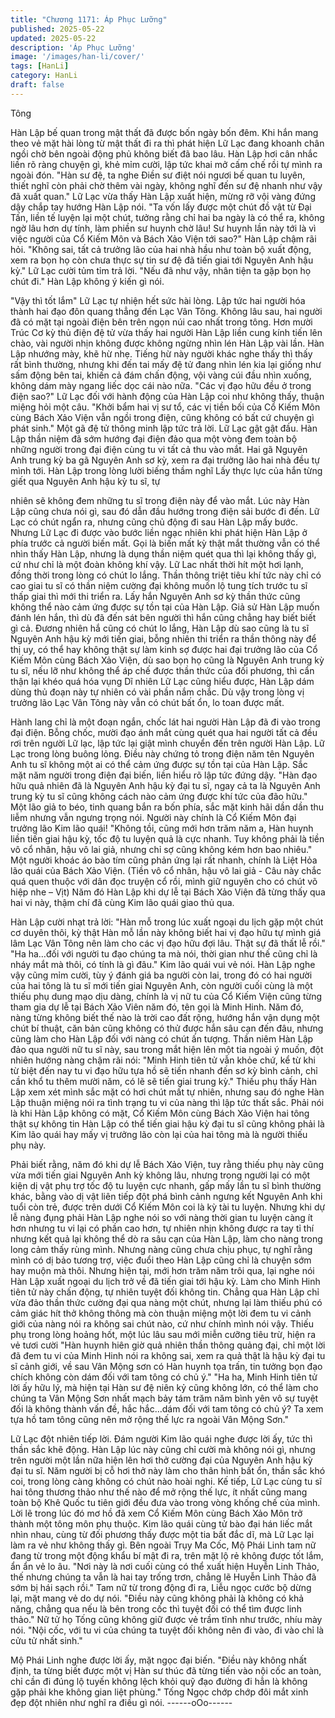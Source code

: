 ```yaml
---
title: "Chương 1171: Áp Phục Lưỡng"
published: 2025-05-22
updated: 2025-05-22
description: 'Áp Phục Lưỡng'
image: '/images/han-li/cover/'
tags: [HanLi]
category: HanLi
draft: false
---
```


Tông

Hàn Lập bế quan trong mật thất đã được bốn ngày bốn đêm.
Khi hắn mang theo vẻ mặt hài lòng từ mật thất đi ra thì phát hiện
Lữ Lạc đang khoanh chân ngồi chờ bên ngoài động phủ không
biết đã bao lâu.
Hàn Lập hơi cân nhắc liền rõ ràng chuyện gì, khẻ mỉm cười, lập
tức khai mở cấm chế rồi tự mình ra ngoài đón.
"Hàn sư đệ, ta nghe Điền sư điệt nói ngươi bế quan tu luyên, thiết
nghĩ còn phải chờ thêm vài ngày, không nghĩ đến sư đệ nhanh
như vậy đã xuất quan." Lữ Lạc vừa thấy Hàn Lập xuất hiện,
mừng rỡ vội vàng đứng dậy chắp tay hướng Hàn Lập nói.
"Ta vốn lấy được một chút đồ vật từ Đại Tấn, liền tế luyện lại một
chút, tưởng rằng chỉ hai ba ngày là có thể ra, không ngờ lâu hơn
dự tính, làm phiền sư huynh chờ lâu! Sư huynh lần này tới là vì
việc người của Cổ Kiếm Môn và Bách Xảo Viện tới sao?"
Hàn Lập chậm rãi hỏi.
"Không sai, tất cả trưởng lão của hai nhà hầu như toàn bộ xuất
động, xem ra bọn họ còn chưa thực sự tin sư đệ đã tiến giai tới
Nguyên Anh hậu kỳ."
Lữ Lạc cười tủm tỉm trả lời.
"Nếu đã như vậy, nhân tiện ta gặp bọn họ chút đi."
Hàn Lập không ý kiến gì nói.

"Vậy thì tốt lắm" Lữ Lạc tự nhiện hết sức hài lòng.
Lập tức hai người hóa thành hai đạo đôn quang thẳng đến Lạc
Vân Tông.
Không lâu sau, hai người đã có mặt tại ngoài điện bên trên ngọn
núi cao nhất trong tông.
Hơn mười Trúc Cơ kỳ thủ điện đệ tử vừa thấy hai người Hàn Lập
liền cung kính tiến lên chào, vài người nhịn không được không
ngừng nhìn lén Hàn Lập vài lần.
Hàn Lập nhướng mày, khẽ hừ nhẹ.
Tiếng hừ này người khác nghe thấy thì thấy rất bình thường,
nhưng khi đến tai mấy đệ tử đang nhìn lén kia lại giống như sấm
động bên tai, khiến cả đám chấn động, vội vàng cúi đầu nhìn
xuống, không dám mày ngang liếc dọc cái nào nữa.
"Các vị đạo hữu đều ở trong điện sao?" Lữ Lạc đối với hành động
của Hàn Lập coi như không thấy, thuận miệng hỏi một câu.
"Khởi bẩm hai vị sư tổ, các vị tiền bối của Cổ Kiếm Môn cùng
Bách Xảo Viện vẫn ngồi trong điện, cũng không có bất cứ chuyện
gì phát sinh."
Một gã đệ tử thông minh lập tức trả lời.
Lữ Lạc gật gật đầu.
Hàn Lập thần niệm đã sớm hướng đại điện đảo qua một vòng
đem toàn bộ những người trong đại điện cùng tu vi tất cả thu vào
mắt.
Hai gã Nguyên Anh trung kỳ ba gã Nguyên Anh sơ kỳ, xem ra đại
trưởng lão hai nhà đều tự mình tới.
Hàn Lập trong lòng lười biếng thầm nghĩ
Lấy thực lực của hắn từng giết qua Nguyên Anh hậu kỳ tu sĩ, tự

nhiên sẽ không đem những tu sĩ trong điện này để vào mắt.
Lúc này Hàn Lập cũng chưa nói gì, sau đó dẫn đầu hướng trong
điện sải bước đi đến.
Lữ Lạc có chút ngẩn ra, nhưng cũng chủ động đi sau Hàn Lập
mấy bước.
Nhưng Lữ Lạc đi được vào bước liền ngạc nhiên khi phát hiện
Hàn Lập ở phía trước cả người biến mất.
Gọi là biến mất kỳ thật mắt thường vẫn có thể nhìn thấy Hàn Lập,
nhưng là dụng thần niệm quét qua thì lại không thấy gì, cứ như
chỉ là một đoàn không khí vậy.
Lữ Lac nhất thời hít một hơi lạnh, đồng thời trong lòng có chút lo
lắng.
Thần thông triệt tiêu khí tức này chỉ có cao giai tu sĩ có thần niệm
cường đại không muốn lộ tung tích trước tu sĩ thấp giai thì mới thi
triển ra.
Lấy hắn Nguyên Anh sơ kỳ thần thức cũng không thể nào cảm
ứng được sự tồn tại của Hàn Lập. Giả sử Hàn Lập muốn đánh lén
hắn, thì dù đã đến sát bên người thì hắn cũng chẳng hay biết biết
gì cả.
Đương nhiên hắ cũng có chút lo lắng, Hàn Lập dù sao cũng là tu
sĩ Nguyên Anh hậu kỳ mới tiến giai, bỗng nhiên thi triển ra thần
thông này để thị uy, có thể hay không thật sự làm kinh sợ được
hai đại trưởng lão của Cổ Kiếm Môn cùng Bách Xảo Viện, dù sao
bọn họ cũng là Nguyên Anh trung kỳ tu sĩ, nếu lỡ như không thể
áp chế được thần thức của đối phương, thì cẩn thận lại khéo quá
hóa vụng
Dĩ nhiên Lữ Lạc cũng hiểu được, Hàn Lập dám dùng thủ đoạn
này tự nhiên có vài phần nắm chắc.
Dù vậy trong lòng vị trưởng lão Lạc Vân Tông này vẫn có chút bất
ổn, lo toan được mất.

Hành lang chỉ là một đoạn ngắn, chốc lát hai người Hàn Lập đã đi
vào trong đại điện.
Bỗng chốc, mười đạo ánh mắt cùng quét qua hai người tất cả đều
rơi trên người Lữ lạc, lập tức lại giật mình chuyển đến trên người
Hàn Lập.
Lữ Lạc trong lòng buông lỏng.
Điều này chứng tỏ trong điện năm tên Nguyên Anh tu sĩ không
một ai có thể cảm ứng được sự tồn tại của Hàn Lập.
Sắc mặt năm người trong điện đại biến, liền hiểu rõ lập tức đứng
dậy.
"Hàn đạo hữu quả nhiên đã là Nguyên Anh hậu kỳ đại tu sĩ, ngay
cả ta là Nguyên Anh trung kỳ tu sĩ cũng không cách nào cảm ứng
được khí tức của đão hữu."
Một lão giả to béo, tinh quang bắn ra bốn phía, sắc mặt kinh hãi
dần dần thu liễm nhưng vẫn ngưng trọng nói.
Người này chính là Cổ Kiếm Môn đại trưởng lão Kim lão quái!
"Không tồi, cũng mới hơn trăm năm a, Hàn huynh liền tiến giai
hậu kỳ, tốc độ tu luyện quả là cực nhanh. Tuy không phải là tiền
vô cổ nhân, hậu vô lai giả, nhưng chỉ sợ cũng không kém hơn bao
nhiêu."
Một người khoác áo bào tím cũng phản ứng lại rất nhanh, chính
là Liệt Hỏa lão quái của Bách Xảo Viện.
(Tiền vô cổ nhân, hậu vô lai giả - Câu này chắc quá quen thuộc
với dân đọc truyện cổ rồi, mình giữ nguyên cho có chút võ hiệp
nhe – Vịt)
Năm đó Hàn Lập khi dự lễ tại Bách Xảo Viện đã từng thấy qua hai
vi này, thậm chí đã cùng Kim lão quái giao thủ qua.

Hàn Lập cười nhạt trả lời:
"Hàn mỗ trong lúc xuất ngoại du lịch gặp một chút cơ duyên thôi,
kỳ thật Hàn mỗ lần này không biết hai vị đạo hữu tự mình giá lâm
Lạc Vân Tông nên làm cho các vị đạo hữu đợi lâu. Thật sự đã thất
lễ rồi."
"Ha ha…đối với người tu đạo chúng ta mà nói, thời gian như thế
cũng chỉ là nháy mắt mà thôi, có tính là gì đâu."
Kim lão quái vui vẻ nói.
Hàn Lập nghe vậy cũng mỉm cười, tùy ý đánh giá ba người còn
lai, trong đó có hai người của hai tông là tu sĩ mới tiến giai
Nguyên Anh, còn người cuối cùng là một thiếu phụ dung mạo dịu
dàng, chính là vị nữ tu của Cổ Kiếm Viện cũng từng tham gia dự
lễ tại Bách Xảo Viên năm đó, tên gọi là Minh Hinh.
Năm đó, nàng từng không biết thế nào là trời cao đất rộng, hướng
hắn vận dụng một chút bí thuật, căn bản cũng không có thử được
hắn sâu cạn đến đâu, nhưng cũng làm cho Hàn Lập đối với nàng
có chút ấn tượng.
Thần niêm Hàn Lập đảo qua người nữ tu sĩ này, sau trong mắt
hiện lên một tia ngoài ý muốn, đột nhiên hướng nàng chậm rãi
nói:
"Minh Hinh tiên tử vẫn khỏe chứ, kể từ khi từ biệt đến nay tu vi
đạo hữu tựa hồ sẽ tiến nhanh đến sơ kỳ bình cảnh, chỉ cần khổ tu
thêm mười năm, có lẽ sẽ tiến giai trung kỳ."
Thiếu phụ thấy Hàn Lập xem xét mình sắc mặt có hơi chút mất tự
nhiên, nhưng sau đó nghe Hàn Lập thuận miệng nói ra tình trạng
tu vi của nàng thì lập tức thất sắc.
Phải nói là khi Hàn Lập không có mặt, Cổ Kiếm Môn cùng Bách
Xảo Viện hai tông thật sự không tin Hàn Lập có thể tiến giai hậu
kỳ đại tu sĩ cũng không phải là Kim lão quái hay mấy vị trưởng lão
còn lại của hai tông mà là người thiếu phụ này.

Phải biết rằng, năm đó khi dự lễ Bách Xảo Viện, tuy rằng thiếu
phụ này cũng vừa mới tiến giai Nguyên Anh kỳ không lâu, nhưng
trong người lại có một kiện dị vật phụ trợ tốc độ tu luyện cực
nhanh, gấp mấy lần tu sĩ bình thường khác, bằng vào dị vật liên
tiếp đột phá bình cảnh ngưng kết Nguyên Anh khi tuổi còn trẻ,
được trên dưới Cổ Kiếm Môn coi là kỳ tài tu luyện.
Nhưng khi dự lễ nàng đụng phải Hàn Lập nghe nói so với nàng
thời gian tu luyện càng ít hơn nhưng tu vi lại có phần cao hơn, tự
nhiên nhịn không được ra tay tỉ thí nhưng kết quả lại không thể dò
ra sâu cạn của Hàn Lập, làm cho nàng trong long cảm thấy rùng
mình. Nhưng nàng cũng chưa chịu phục, tự nghĩ rằng mình có dị
bảo tương trợ, việc đuổi theo Hàn Lập cũng chỉ là chuyện sớm
hay muộn mà thôi.
Nhưng hiện tại, mới hơn trăm năm trôi qua, lại nghe nói Hàn Lập
xuất ngoại du lịch trở về đã tiến giai tới hậu kỳ.
Làm cho Minh Hinh tiên tử này chấn động, tự nhiên tuyệt đối
không tin.
Chẳng qua Hàn Lập chỉ vừa đảo thần thức cường đại qua nàng
một chút, nhưng lại làm thiếu phú có cảm giác hít thở không
thông mà còn thuận miệng một lời đem tu vi cảnh giới của nàng
nói ra không sai chút nào, cứ như chính mình nói vậy.
Thiếu phụ trong lòng hoảng hốt, một lúc lâu sau mới miễn cưỡng
tiêu trừ, hiện ra vẻ tươi cười
"Hàn huynh hiên giờ quả nhiên thần thông quảng đại, chỉ một lời
đã đem tu vi của Minh Hinh nói ra không sai, xem ra quả thật là
hậu kỳ đại tu sĩ cảnh giới, về sau Vân Mộng sơn có Hàn huynh
tọa trấn, tin tưởng bọn đạo chích không còn dám đối với tam tông
có chủ ý."
"Ha ha, Minh Hinh tiên tử lời ấy hữu lý, mà hiện tại Hàn sư đệ niên
kỷ cũng không lớn, có thể làm cho chúng ta Vân Mộng Sơn nhất
mạch bảy tám trăm năm bình yên vô sự tuyệt đối là không thành
vấn đề, hắc hắc…dám đối với tam tông có chủ ý? Ta xem tựa hồ
tam tông cũng nên mở rộng thế lực ra ngoài Vân Mộng Sơn."

Lữ Lạc đột nhiên tiếp lời.
Đám người Kim lão quái nghe được lời ấy, tức thì thần sắc khẽ
động.
Hàn Lập lúc này cũng chỉ cười mà không nói gì, nhưng trên người
một lần nữa hiện lên hơi thở cường đại của Nguyên Anh hậu kỳ
đại tu sĩ.
Năm người bị cỗ hơi thở này làm cho thân hình bất ổn, thần sắc
khó coi, trong lòng càng không có chút nào hoài nghi.
Kế tiếp, Lữ Lạc cùng tu sĩ hai tông thương thảo như thế nào để
mở rộng thế lực, ít nhất cũng mang toàn bộ Khê Quốc tu tiên giới
đều đưa vào trong vòng khống chế của mình.
Lời lẽ trong lúc đó mơ hồ đã xem Cổ Kiếm Môn cùng Bách Xảo
Môn trở thành một tông môn phụ thuộc.
Kim lão quái cùng tử bào đại hán liếc mắt nhìn nhau, cùng từ đối
phương thấy được một tia bất đắc dĩ, mà Lữ Lạc lại làm ra vẻ
như không thấy gì.
Bên ngoài Trụy Ma Cốc, Mộ Phái Linh tam nữ đang từ trong một
động khẩu bí mật đi ra, trên mặt lộ rẻ không được tốt lắm, ẩn ẩn
vẻ lo âu.
"Nơi này là nơi cuối cùng có thể xuất hiện Huyễn Linh Thảo, thế
nhưng chúng ta vẫn là hai tay trống trơn, chẳng lẽ Huyễn Linh
Thảo đã sớm bị hái sạch rồi." Tam nữ từ trong động đi ra, Liễu
ngọc cước bộ dừng lại, mặt mang vẻ do dự nói.
"Điều này cũng không phải là không có khả năng, chẳng qua nếu
là bên trong cốc thì tuyệt đối có thể tìm được linh thảo." Nữ tử họ
Tống cũng không giữ được vẻ trầm tĩnh như trước, nhíu mày nói.
"Nội cốc, với tu vi của chúng ta tuyệt đối không nên đi vào, đi vào
chỉ là cửu tử nhất sinh."

Mộ Phái Linh nghe được lời ấy, mặt ngọc đại biến.
"Điều này không nhất định, ta từng biết được một vị Hàn sư thúc
đã từng tiến vào nội cốc an toàn, chỉ cần đi đúng lộ tuyến không
lệch khỏi quỹ đạo đường đi hẳn là không gặp phải khe không gian
liệt phùng."
Tống Ngọc chớp chớp đôi mắt xinh đẹp đột nhiên như nghĩ ra
điều gì nói.
------oOo------
